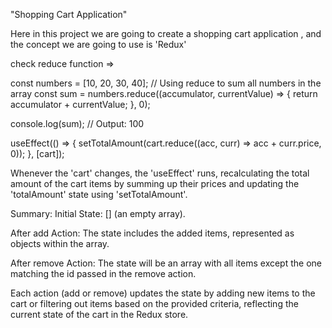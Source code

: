 "Shopping Cart Application"

Here in this project we are going to create a shopping cart application , and the concept we are going to use is 'Redux'


check reduce function =>

const numbers = [10, 20, 30, 40];
// Using reduce to sum all numbers in the array
const sum = numbers.reduce((accumulator, currentValue) => {
    return accumulator + currentValue;
}, 0);

console.log(sum); // Output: 100



useEffect(() => {
    setTotalAmount(cart.reduce((acc, curr) => acc + curr.price, 0));
  }, [cart]);

Whenever the 'cart' changes, the 'useEffect' runs, recalculating the total amount of the cart items by summing up their prices and updating the 'totalAmount' state using 'setTotalAmount'.


Summary:
Initial State: [] (an empty array).

After add Action: The state includes the added items, represented as objects within the array.

After remove Action: The state will be an array with all items except the one matching the id passed in the remove action.

Each action (add or remove) updates the state by adding new items to the cart or filtering out items based on the provided criteria, reflecting the current state of the cart in the Redux store.
